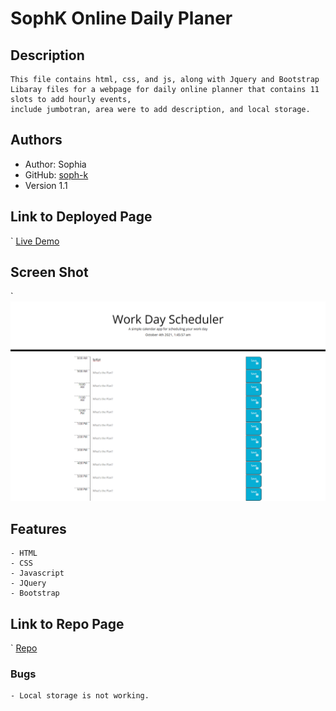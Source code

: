 # SophK Online Daily Planer 

## Description

    This file contains html, css, and js, along with Jquery and Bootstrap Libaray files for a webpage for daily online planner that contains 11 slots to add hourly events, 
    include jumbotran, area were to add description, and local storage. 


## Authors
   - Author: Sophia
   - GitHub: [soph-k](https://github.com/soph-k)
   - Version 1.1


##  Link to Deployed Page
`
    [Live Demo](https://soph-k.github.io/sophk_online_daily_planner/)


## Screen Shot
`
    ![Preview Of Sophk Online Daily Planner webpage](./assets/images/screenshot.png)


## Features

    - HTML 
    - CSS 
    - Javascript 
    - JQuery 
    - Bootstrap

    
## Link to Repo Page
`
    [Repo](https://github.com/soph-k/sophk_online_daily_planner) 


### Bugs 
    - Local storage is not working.
